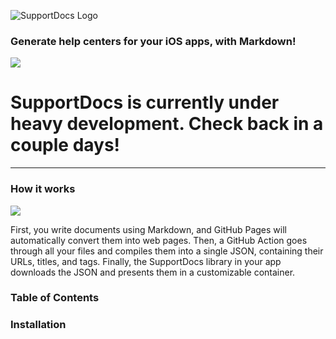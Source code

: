
![SupportDocs Logo](https://raw.githubusercontent.com/aheze/SupportDocs/main/Assets/SupportDocsSmall.png)

### Generate help centers for your iOS apps, with Markdown!

![](https://raw.githubusercontent.com/aheze/SupportDocs/main/Assets/New%20Header.png)

# SupportDocs is currently under heavy development. Check back in a couple days!

---

### How it works

![](https://raw.githubusercontent.com/aheze/SupportDocs/main/Assets/HowItWorks.png)

First, you write documents using Markdown, and GitHub Pages will automatically convert them into web pages.
Then, a GitHub Action goes through all your files and compiles them into a single JSON, containing their URLs, titles, and tags.
Finally, the SupportDocs library in your app downloads the JSON and presents them in a customizable container.

### Table of Contents


### Installation
